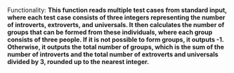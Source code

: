 Functionality: **This function reads multiple test cases from standard input, where each test case consists of three integers representing the number of introverts, extroverts, and universals. It then calculates the number of groups that can be formed from these individuals, where each group consists of three people. If it is not possible to form groups, it outputs -1. Otherwise, it outputs the total number of groups, which is the sum of the number of introverts and the total number of extroverts and universals divided by 3, rounded up to the nearest integer.**